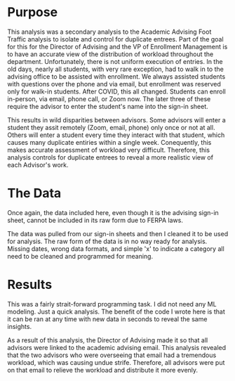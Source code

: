 # Purpose

This analysis was a secondary analysis to the Academic Advising Foot Traffic analysis to isolate and control for duplicate entrees. Part of the goal for this for the Director of Advising and the VP of Enrollment Management is to have an accurate view of the distribution of workload throughout the department. Unfortunately, there is not uniform execution of entries. In the old days, nearly all students, with very rare exception, had to walk in to the advising office to be assisted with enrollment. We always assisted students with questions over the phone and via email, but enrollment was reserved only for walk-in students. After COVID, this all changed. Students can enroll in-person, via email, phone call, or Zoom now. The later three of these require the advisor to enter the student's name into the sign-in sheet. 

This results in wild disparities between advisors. Some advisors will enter a student they assit remotely (Zoom, email, phone) only once or not at all. Others will enter a student every time they interact with that student, which causes many duplicate entiries within a single week. Conequently, this makes accurate assessment of workload very difficult. Therefore, this analysis controls for duplicate entrees to reveal a more realistic view of each Advisor's work.

# The Data

Once again, the data included here, even though it is the advising sign-in sheet, cannot be included in its raw form due to FERPA laws. 

The data was pulled from our sign-in sheets and then I cleaned it to be used for analysis. The raw form of the data is in no way ready for analysis. Missing dates, wrong data formats, and simple 'x' to indicate a category all need to be cleaned and programmed for meaning. 

# Results

This was a fairly strait-forward programming task. I did not need any ML modeling. Just a quick analysis. The benefit of the code I wrote here is that it can be ran at any time with new data in seconds to reveal the same insights. 

As a result of this analysis, the Director of Advising made it so that all advisors were linked to the academic advising email. This analysis revealed that the two advisors who were overseeing that email had a tremendous workload, which was causing undue strife. Therefore, all advisors were put on that email to relieve the workload and distribute it more evenly. 
